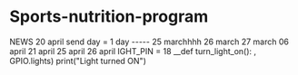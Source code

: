 # Sports-nutrition-program
NEWS
20 april
send day = 1 day
----- 25 marchhhh
26 march
27 march
06 april 
21 april
25 april
26 april
IGHT_PIN = 18 
__def turn_light_on(): 
, GPIO.lights) print("Light turned ON")

